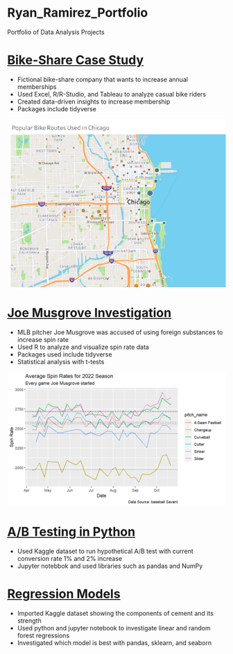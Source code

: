 # Ryan_Ramirez_Portfolio
Portfolio of Data Analysis Projects

# [Bike-Share Case Study](https://github.com/rnramire/Bike_Share_Case_Study)
* Fictional bike-share company that wants to increase annual memberships
* Used Excel, R/R-Studio, and Tableau to analyze casual bike riders
* Created data-driven insights to increase membership
* Packages include tidyverse

![](https://github.com/rnramire/Ryan_Ramirez_Portfolio/blob/main/images/Chicago%20(1).png)

# [Joe Musgrove Investigation](https://github.com/rnramire/joe_musgrove)
* MLB pitcher Joe Musgrove was accused of using foreign substances to increase spin rate
* Used R to analyze and visualize spin rate data
* Packages used include tidyverse
* Statistical analysis with t-tests

![](https://github.com/rnramire/Ryan_Ramirez_Portfolio/blob/main/images/line_graph.png)


# [A/B Testing in Python](https://github.com/rnramire/A-B-Testing)
* Used Kaggle dataset to run hypothetical A/B test with current conversion rate 1% and 2% increase
* Jupyter notebbok and used libraries such as pandas and NumPy

# [Regression Models](https://github.com/rnramire/Cement_Regression/blob/main/Regression%20Models.ipynb)
* Imported Kaggle dataset showing the components of cement and its strength
* Used python and jupyter notebook to investigate linear and random forest regressions
* Investigated which model is best with pandas, sklearn, and seaborn
